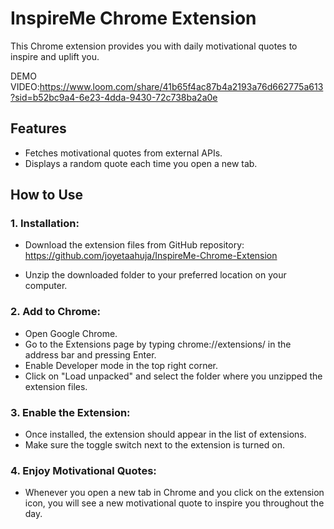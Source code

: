 # InspireMe Chrome Extension
This Chrome extension provides you with daily motivational quotes to inspire and uplift you.

DEMO VIDEO:https://www.loom.com/share/41b65f4ac87b4a2193a76d662775a613?sid=b52bc9a4-6e23-4dda-9430-72c738ba2a0e

## Features
* Fetches motivational quotes from external APIs.
* Displays a random quote each time you open a new tab.
  
## How to Use
### 1. Installation:
* Download the extension files from GitHub repository: https://github.com/joyetaahuja/InspireMe-Chrome-Extension
  > 
  > 
* Unzip the downloaded folder to your preferred location on your computer.

### 2. Add to Chrome:
* Open Google Chrome.
* Go to the Extensions page by typing chrome://extensions/ in the address bar and pressing Enter.
* Enable Developer mode in the top right corner.
* Click on "Load unpacked" and select the folder where you unzipped the extension files.

### 3. Enable the Extension:
* Once installed, the extension should appear in the list of extensions.
* Make sure the toggle switch next to the extension is turned on.

### 4. Enjoy Motivational Quotes:
* Whenever you open a new tab in Chrome and you click on the extension icon, you will see a new motivational quote to inspire you throughout the day.

